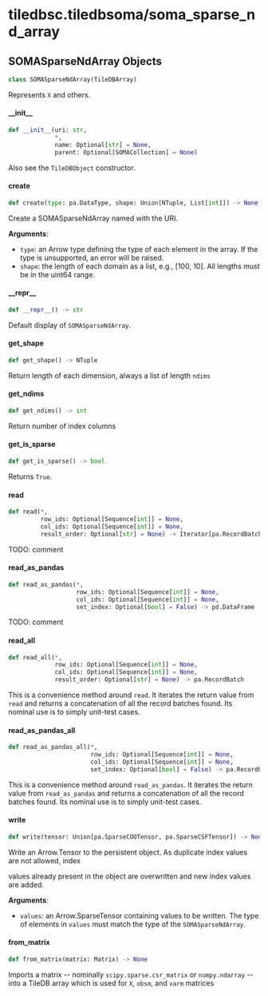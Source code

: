 <a id="tiledbsc.tiledbsoma/soma_sparse_nd_array"></a>

# tiledbsc.tiledbsoma/soma\_sparse\_nd\_array

<a id="tiledbsc.tiledbsoma/soma_sparse_nd_array.SOMASparseNdArray"></a>

## SOMASparseNdArray Objects

```python
class SOMASparseNdArray(TileDBArray)
```

Represents ``X`` and others.

<a id="tiledbsc.tiledbsoma/soma_sparse_nd_array.SOMASparseNdArray.__init__"></a>

#### \_\_init\_\_

```python
def __init__(uri: str,
             *,
             name: Optional[str] = None,
             parent: Optional[SOMACollection] = None)
```

Also see the `TileDBObject` constructor.

<a id="tiledbsc.tiledbsoma/soma_sparse_nd_array.SOMASparseNdArray.create"></a>

#### create

```python
def create(type: pa.DataType, shape: Union[NTuple, List[int]]) -> None
```

Create a SOMASparseNdArray named with the URI.

**Arguments**:

- `type`: an Arrow type defining the type of each element in the array. If the type is
unsupported, an error will be raised.
- `shape`: the length of each domain as a list, e.g., [100, 10]. All lengths must be in
the uint64 range.

<a id="tiledbsc.tiledbsoma/soma_sparse_nd_array.SOMASparseNdArray.__repr__"></a>

#### \_\_repr\_\_

```python
def __repr__() -> str
```

Default display of `SOMASparseNdArray`.

<a id="tiledbsc.tiledbsoma/soma_sparse_nd_array.SOMASparseNdArray.get_shape"></a>

#### get\_shape

```python
def get_shape() -> NTuple
```

Return length of each dimension, always a list of length ``ndims``

<a id="tiledbsc.tiledbsoma/soma_sparse_nd_array.SOMASparseNdArray.get_ndims"></a>

#### get\_ndims

```python
def get_ndims() -> int
```

Return number of index columns

<a id="tiledbsc.tiledbsoma/soma_sparse_nd_array.SOMASparseNdArray.get_is_sparse"></a>

#### get\_is\_sparse

```python
def get_is_sparse() -> bool
```

Returns ``True``.

<a id="tiledbsc.tiledbsoma/soma_sparse_nd_array.SOMASparseNdArray.read"></a>

#### read

```python
def read(*,
         row_ids: Optional[Sequence[int]] = None,
         col_ids: Optional[Sequence[int]] = None,
         result_order: Optional[str] = None) -> Iterator[pa.RecordBatch]
```

TODO: comment

<a id="tiledbsc.tiledbsoma/soma_sparse_nd_array.SOMASparseNdArray.read_as_pandas"></a>

#### read\_as\_pandas

```python
def read_as_pandas(*,
                   row_ids: Optional[Sequence[int]] = None,
                   col_ids: Optional[Sequence[int]] = None,
                   set_index: Optional[bool] = False) -> pd.DataFrame
```

TODO: comment

<a id="tiledbsc.tiledbsoma/soma_sparse_nd_array.SOMASparseNdArray.read_all"></a>

#### read\_all

```python
def read_all(*,
             row_ids: Optional[Sequence[int]] = None,
             col_ids: Optional[Sequence[int]] = None,
             result_order: Optional[str] = None) -> pa.RecordBatch
```

This is a convenience method around `read`. It iterates the return value from `read`
and returns a concatenation of all the record batches found. Its nominal use is to
simply unit-test cases.

<a id="tiledbsc.tiledbsoma/soma_sparse_nd_array.SOMASparseNdArray.read_as_pandas_all"></a>

#### read\_as\_pandas\_all

```python
def read_as_pandas_all(*,
                       row_ids: Optional[Sequence[int]] = None,
                       col_ids: Optional[Sequence[int]] = None,
                       set_index: Optional[bool] = False) -> pa.RecordBatch
```

This is a convenience method around `read_as_pandas`. It iterates the return value from
`read_as_pandas` and returns a concatenation of all the record batches found. Its nominal
use is to simply unit-test cases.

<a id="tiledbsc.tiledbsoma/soma_sparse_nd_array.SOMASparseNdArray.write"></a>

#### write

```python
def write(tensor: Union[pa.SparseCOOTensor, pa.SparseCSFTensor]) -> None
```

Write an Arrow.Tensor to the persistent object. As duplicate index values are not allowed, index

values already present in the object are overwritten and new index values are added.

**Arguments**:

- `values`: an Arrow.SparseTensor containing values to be written. The type of elements in `values`
must match the type of the `SOMASparseNdArray`.

<a id="tiledbsc.tiledbsoma/soma_sparse_nd_array.SOMASparseNdArray.from_matrix"></a>

#### from\_matrix

```python
def from_matrix(matrix: Matrix) -> None
```

Imports a matrix -- nominally `scipy.sparse.csr_matrix` or `numpy.ndarray` -- into a TileDB
array which is used for `X`, `obsm`, and `varm` matrices

